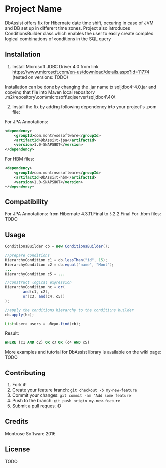 # Project Name

DbAssist offers fix for Hibernate date time shift, occuring in case of JVM and DB set up in different time zones.
Project also introduces ConditionsBuilder class which enables the user to easily create complex logical combinations of conditions in the SQL query.

## Installation

1. Install Microsoft JDBC Driver 4.0 from link https://www.microsoft.com/en-us/download/details.aspx?id=11774 (tested on versions: TODO)

Installation can be done by changing the .jar name to sqljdbc4-4.0.jar and copying that file into Maven local repository \.m2\repository\com\microsoft\sqlserver\sqljdbc4\4.0\ 

2. Install the fix by adding following dependency into your project's .pom file:

For JPA Annotations:
```xml
<dependency>
    <groupId>com.montrosesoftware</groupId>
    <artifactId>DbAssist-jpa</artifactId>
    <version>1.0-SNAPSHOT</version>
</dependency>
```

For HBM files:
```xml
<dependency>
    <groupId>com.montrosesoftware</groupId>
    <artifactId>DbAssist-hbm</artifactId>
    <version>1.0-SNAPSHOT</version>
</dependency>
```

## Compatibility

For JPA Annotations: from Hibernate 4.3.11.Final to 5.2.2.Final
For .hbm files: TODO

## Usage

```java
ConditionsBuilder cb = new ConditionsBuilder();

//prepare conditions
HierarchyCondition c1 = cb.lessThan("id", 15);
HierarchyCondition c2 = cb.equal("name", "Mont");
...
HierarchyCondition c5 = ...

//construct logical expression
HierarchyCondition hc = or(
        and(c1, c2),
        or(c3, and(c4, c5))
);

//apply the conditions hierarchy to the conditions builder
cb.apply(hc);

List<User> users = uRepo.find(cb);
```

Result:
```sql
WHERE (c1 AND c2) OR c3 OR (c4 AND c5)
```

More examples and tutorial for DbAssist library is available on the wiki page: TODO

## Contributing

1. Fork it!
2. Create your feature branch: `git checkout -b my-new-feature`
3. Commit your changes: `git commit -am 'Add some feature'`
4. Push to the branch: `git push origin my-new-feature`
5. Submit a pull request :D

## Credits

Montrose Software 2016

## License

TODO
